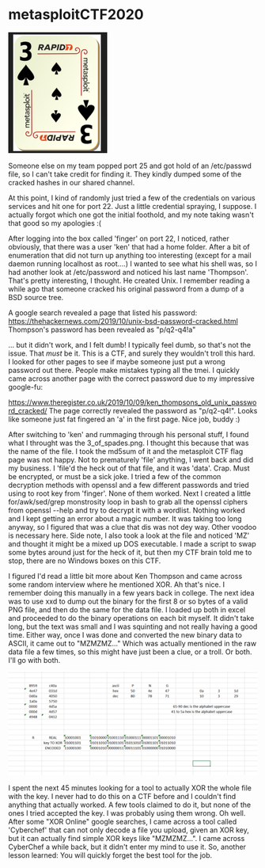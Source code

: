 # metasploitCTF2020

<img src="3_of_spades.png" width="200">

Someone else on my team popped port 25 and got hold of an /etc/passwd file, so I can't take credit for finding it. They kindly dumped some of the cracked hashes in our shared channel.

At this point, I kind of randomly just tried a few of the credentials on various services and hit one for port 22. Just a little credential spraying, I suppose. I actually forgot which one
got the initial foothold, and my note taking wasn't that good so my apologies :(

After logging into the box called 'finger' on port 22, I noticed, rather obviously, that there was a user 'ken' that had a home folder. After a bit of enumeration that did not turn up anything
too interesting (except for a mail daemon running localhost as root....) I wanted to see what his shell was, so I had another look at /etc/password and noticed his last name 'Thompson'. That's pretty interesting, I thought. He created Unix. I remember reading a while ago that someone cracked his original password from a dump of a BSD source tree.

A google search revealed a page that listed his password:
https://thehackernews.com/2019/10/unix-bsd-password-cracked.html
Thompson's password has been revealed as "p/q2-q4!a"

... but it didn't work, and I felt dumb! I typically feel dumb, so that's not the issue. That *must* be it. This is a CTF, and surely they wouldn't troll this hard. I looked for other pages to see if maybe someone just put a wrong password out there. People make mistakes typing all the tmei. I quickly came across another page with the correct password due to my impressive google-fu:

https://www.theregister.co.uk/2019/10/09/ken_thompsons_old_unix_password_cracked/
The page correctly revealed the password as "p/q2-q4!". Looks like someone just fat fingered an 'a' in the first page. Nice job, buddy :)

After switching to 'ken' and rummaging through his personal stuff, I found what I throught was the 3_of_spades.png. I thought this because that was the name of the file. I took the md5sum of it and the metasploit
CTF flag page was not happy. Not to prematurely 'file' anything, I went back and did my business. I 'file'd the heck out of that file, and it was 'data'. Crap. Must be encrypted, or must be a sick joke. I tried a few of the common decryption methods with openssl and a few different passwords and tried using to root key from 'finger'. None of them worked. Next I created a little for/awk/sed/grep monstrosity loop in bash to grab all the openssl
ciphers from openssl --help and try to decrypt it with a wordlist. Nothing worked and I kept getting an error about a magic number. It was taking too long anyway, so I figured that was a clue that dis was not dey way. Other voodoo is necessary here. Side note, I also took a look at the file and noticed 'MZ' and thought it might be a mixed up DOS executable. I made a script to swap some bytes around just for the heck of it, but then my CTF brain
told me to stop, there are no Windows boxes on this CTF.

I figured I'd read a little bit more about Ken Thompson and came across some random interview where he mentioned XOR. Ah that's nice. I remember doing this manually in a few years back in college. The next idea
was to use xxd to dump out the binary for the first 8 or so bytes of a valid PNG file, and then do the same for the data file. I loaded up both in excel and proceeded to do the binary operations on each bit myself. It
didn't take long, but the text was small and I was squinting and not really having a good time. Either way, once I was done and converted the new binary data to ASCII, it came out to "MZMZMZ..." Which was actually mentioned in the raw data file a few times, so this might have just been a clue, or a troll. Or both. I'll go with both.

![Image description](excel_xor.png)



I spent the next 45 minutes looking for a tool to actually XOR the whole file with the key. I never had to do this on a CTF before and I couldn't find anything that actually worked. A few tools claimed to do it, but none of the ones I tried accepted the key. I was probably using them wrong. Oh well. After some "XOR Online" google searches, I came across a tool called 'Cyberchef' that can not only decode a file you upload, given an XOR key, but it can actually find simple XOR keys like "MZMZMZ...". I came across CyberChef a while back, but it didn't enter my mind to use it. So, another lesson learned: You will quickly forget the best tool for the job.
